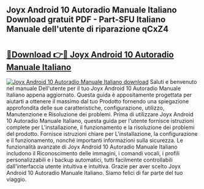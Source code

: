 ## Joyx Android 10 Autoradio Manuale Italiano Download gratuit PDF - Part-SFU Italiano Manuale dell'utente di riparazione qCxZ4

# <h2><a href="http://df9z821.blite.top/?on=Joyx+Android+10+Autoradio+Manuale+Italiano">🔗Download 👉🔴 Joyx Android 10 Autoradio Manuale Italiano</a></h2>

[![Joyx Android 10 Autoradio Manuale Italiano download](https://i.imgur.com/lujVjoI.png)](http://df9z821.blite.top/?on=Joyx+Android+10+Autoradio+Manuale+Italiano)
Saluti e benvenuto nel manuale Dell'utente per il tuo Joyx Android 10 Autoradio Manuale Italiano appena aggiornato. Questa guida è appositamente progettata per aiutarti a ottenere il massimo dal tuo Prodotto fornendo una spiegazione approfondita delle sue caratteristiche, configurazione, utilizzo, Manutenzione e Risoluzione dei problemi. Prima di utilizzare Joyx Android 10 Autoradio Manuale Italiano, questa guida per l'utente fornisce istruzioni complete per L'installazione, il funzionamento e la risoluzione dei problemi del prodotto. Fornisce istruzioni chiare per L'installazione, la configurazione e il funzionamento, nonché importanti informazioni sulla sicurezza. Le funzionalità avanzate di Joyx Android 10 Autoradio Manuale Italiano includono il Riconoscimento delle immagini, i comandi vocali, i profili personalizzabili e i backup automatici, tutti facilmente controllabili dall'interfaccia utente intuitiva e intuitiva. Grazie per aver scelto Joyx Android 10 Autoradio Manuale Italiano. Siamo felici di far parte del tuo viaggio.
